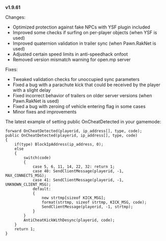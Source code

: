 **v1.9.61**

Changes:
* Optimized protection against fake NPCs with YSF plugin included
* Improved some checks if surfing on per-player objects (when YSF is used)
* Improved quaternion validation in trailer sync (when Pawn.RakNet is used)
* Adjusted certain speed limits in anti-speedhack onfoot
* Removed version mismatch warning for open.mp server

Fixes:
* Tweaked validation checks for unoccupied sync parameters
* Fixed a bug with a parachute kick that could be received by the player with a slight delay
* Fixed incorrect behavior of trailers on older server versions (when Pawn.RakNet is used)
* Fixed a bug with zeroing of vehicle entering flag in some cases
* Minor fixes and improvements

The latest example of setting public OnCheatDetected in your gamemode:

```pawn
forward OnCheatDetected(playerid, ip_address[], type, code);
public OnCheatDetected(playerid, ip_address[], type, code)
{
	if(type) BlockIpAddress(ip_address, 0);
	else
	{
		switch(code)
		{
			case 5, 6, 11, 14, 22, 32: return 1;
			case 40: SendClientMessage(playerid, -1, MAX_CONNECTS_MSG);
			case 41: SendClientMessage(playerid, -1, UNKNOWN_CLIENT_MSG);
			default:
			{
				new strtmp[sizeof KICK_MSG];
				format(strtmp, sizeof strtmp, KICK_MSG, code);
				SendClientMessage(playerid, -1, strtmp);
			}
		}
		AntiCheatKickWithDesync(playerid, code);
	}
	return 1;
}
```
